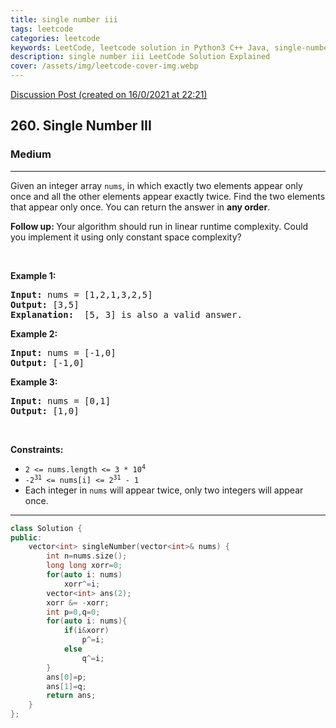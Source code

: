 ```yaml
---
title: single number iii
tags: leetcode
categories: leetcode
keywords: LeetCode, leetcode solution in Python3 C++ Java, single-number-iii solution
description: single number iii LeetCode Solution Explained
cover: /assets/img/leetcode-cover-img.webp
---
```





[Discussion Post (created on 16/0/2021 at 22:21)](https://leetcode.com/problems/single-number-iii/discuss/1019894/O(1)-space-or-Bit-Manipulation-or-C%2B%2B)  
<h2>260. Single Number III</h2><h3>Medium</h3><hr><div><p>Given an integer array <code>nums</code>, in which exactly two elements appear only once and all the other elements appear exactly twice. Find the two elements that appear only once. You can return the answer in <strong>any order</strong>.</p>

<p><strong>Follow up:&nbsp;</strong>Your algorithm should run in linear runtime complexity. Could you implement it using only constant space complexity?</p>

<p>&nbsp;</p>
<p><strong>Example 1:</strong></p>

<pre><strong>Input:</strong> nums = [1,2,1,3,2,5]
<strong>Output:</strong> [3,5]
<strong>Explanation: </strong> [5, 3] is also a valid answer.
</pre>

<p><strong>Example 2:</strong></p>

<pre><strong>Input:</strong> nums = [-1,0]
<strong>Output:</strong> [-1,0]
</pre>

<p><strong>Example 3:</strong></p>

<pre><strong>Input:</strong> nums = [0,1]
<strong>Output:</strong> [1,0]
</pre>

<p>&nbsp;</p>
<p><strong>Constraints:</strong></p>

<ul>
	<li><code>2 &lt;= nums.length &lt;= 3 * 10<sup>4</sup></code></li>
	<li><code>-2<sup>31</sup> &lt;= nums[i] &lt;= 2<sup>31</sup> - 1</code></li>
	<li>Each integer in <code>nums</code> will appear twice, only two integers will appear once.</li>
</ul>
</div>

---




```cpp
class Solution {
public:
    vector<int> singleNumber(vector<int>& nums) {
        int n=nums.size();
        long long xorr=0;
        for(auto i: nums)
            xorr^=i;
        vector<int> ans(2);
        xorr &= -xorr;
        int p=0,q=0;
        for(auto i: nums){
            if(i&xorr)
                p^=i;
            else
                q^=i;
        }
        ans[0]=p;
        ans[1]=q;
        return ans;
    }
};
```
